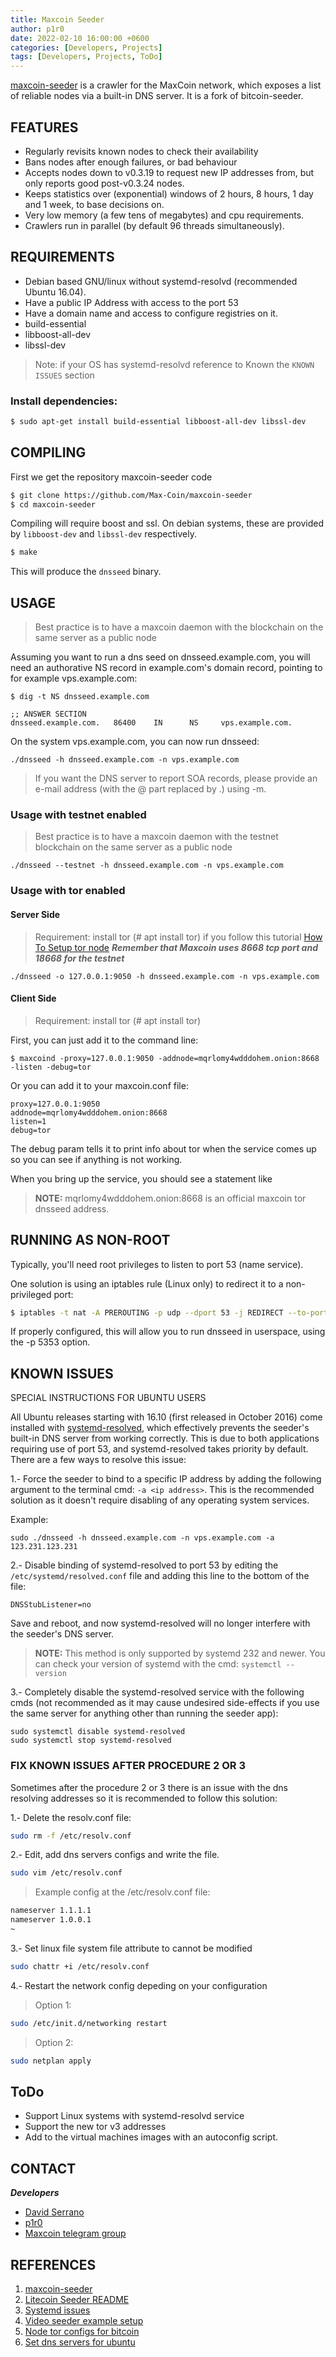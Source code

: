 ```yaml
---
title: Maxcoin Seeder
author: p1r0
date: 2022-02-10 16:00:00 +0600
categories: [Developers, Projects]
tags: [Developers, Projects, ToDo]
---
```


[maxcoin-seeder](https://github.com/Max-Coin/maxcoin-seeder) is a crawler for the MaxCoin network, which exposes a list
of reliable nodes via a built-in DNS server. It is a fork of bitcoin-seeder.


## FEATURES
* Regularly revisits known nodes to check their availability
* Bans nodes after enough failures, or bad behaviour
* Accepts nodes down to v0.3.19 to request new IP addresses from,
  but only reports good post-v0.3.24 nodes.
* Keeps statistics over (exponential) windows of 2 hours, 8 hours,
  1 day and 1 week, to base decisions on.
* Very low memory (a few tens of megabytes) and cpu requirements.
* Crawlers run in parallel (by default 96 threads simultaneously).

## REQUIREMENTS

* Debian based GNU/linux without systemd-resolvd (recommended Ubuntu 16.04).
* Have a public IP Address with access to the port 53
* Have a domain name and access to configure registries on it.
* build-essential 
* libboost-all-dev 
* libssl-dev

> Note: if your OS has systemd-resolvd reference to Known  the `KNOWN ISSUES` section

### Install dependencies:

```sh
$ sudo apt-get install build-essential libboost-all-dev libssl-dev
```

## COMPILING
First we get the repository maxcoin-seeder code

```sh
$ git clone https://github.com/Max-Coin/maxcoin-seeder
$ cd maxcoin-seeder
```

Compiling will require boost and ssl.  On debian systems, these are provided
by `libboost-dev` and `libssl-dev` respectively.

```sh
$ make
```

This will produce the `dnsseed` binary.

## USAGE
> Best practice is to have a maxcoin daemon with the blockchain on the same server as a public node

Assuming you want to run a dns seed on dnsseed.example.com, you will
need an authorative NS record in example.com's domain record, pointing
to for example vps.example.com:

```
$ dig -t NS dnsseed.example.com

;; ANSWER SECTION
dnsseed.example.com.   86400    IN      NS     vps.example.com.
```

On the system vps.example.com, you can now run dnsseed:

```
./dnsseed -h dnsseed.example.com -n vps.example.com
```

> If you want the DNS server to report SOA records, please provide an
e-mail address (with the @ part replaced by .) using -m.

### Usage with testnet enabled
> Best practice is to have a maxcoin daemon with the testnet blockchain on the same server as a public node

```
./dnsseed --testnet -h dnsseed.example.com -n vps.example.com
```

### Usage with tor enabled

#### Server Side
> Requirement: install tor (# apt install tor)
> if you follow this tutorial
> [How To Setup tor node](https://en.bitcoin.it/wiki/Setting_up_a_Tor_hidden_service)
> ***Remember that Maxcoin uses 8668 tcp port and 18668 for the testnet***

```
./dnsseed -o 127.0.0.1:9050 -h dnsseed.example.com -n vps.example.com
```

#### Client Side
> Requirement: install tor (# apt install tor)

First, you can just add it to the command line:

`$ maxcoind -proxy=127.0.0.1:9050 -addnode=mqrlomy4wdddohem.onion:8668 -listen -debug=tor`

Or you can add it to your maxcoin.conf file:

```
proxy=127.0.0.1:9050
addnode=mqrlomy4wdddohem.onion:8668
listen=1
debug=tor
```

The debug param tells it to print info about tor when the service comes up so you can see if anything is not working.

When you bring up the service, you should see a statement like

> **NOTE:** mqrlomy4wdddohem.onion:8668 is an official maxcoin tor dnsseed address.


## RUNNING AS NON-ROOT

Typically, you'll need root privileges to listen to port 53 (name service).

One solution is using an iptables rule (Linux only) to redirect it to
a non-privileged port:

```sh
$ iptables -t nat -A PREROUTING -p udp --dport 53 -j REDIRECT --to-port 5353
```

If properly configured, this will allow you to run dnsseed in userspace, using
the -p 5353 option.

## KNOWN ISSUES

SPECIAL INSTRUCTIONS FOR UBUNTU USERS

All Ubuntu releases starting with 16.10 (first released in October 2016) come installed with [systemd-resolved](https://www.freedesktop.org/software/systemd/man/systemd-resolved.service.html), which effectively prevents the seeder's built-in DNS server from working correctly. This is due to both applications requiring use of port 53, and systemd-resolved takes priority by default. There are a few ways to resolve this issue:

1.- Force the seeder to bind to a specific IP address by adding the following argument to the terminal cmd: `-a <ip address>`. This is the recommended solution as it doesn't require disabling of any operating system services.

Example:

```
sudo ./dnsseed -h dnsseed.example.com -n vps.example.com -a 123.231.123.231
```

2.- Disable binding of systemd-resolved to port 53 by editing the `/etc/systemd/resolved.conf` file and adding this line to the bottom of the file:

```
DNSStubListener=no
```

Save and reboot, and now systemd-resolved will no longer interfere with the seeder's DNS server.

>**NOTE:** This method is only supported by systemd 232 and newer. You can check your version of systemd with the cmd: `systemctl --version`

3.- Completely disable the systemd-resolved service with the following cmds (not recommended as it may cause undesired side-effects if you use the same server for anything other than running the seeder app):

```
sudo systemctl disable systemd-resolved
sudo systemctl stop systemd-resolved
```

### FIX KNOWN ISSUES AFTER PROCEDURE 2 OR 3

Sometimes after the procedure 2 or 3 there is an issue with the dns resolving addresses so it is recommended to follow this solution:

1.- Delete the resolv.conf file:

```sh
sudo rm -f /etc/resolv.conf
```

2.- Edit, add dns servers configs and write the file.

```sh
sudo vim /etc/resolv.conf
```
> Example config at the /etc/resolv.conf file:

```sh
nameserver 1.1.1.1
nameserver 1.0.0.1
~
```

3.- Set linux file system file attribute to cannot be modified

```sh
sudo chattr +i /etc/resolv.conf 
```

4.- Restart the network config depeding on your configuration

> Option 1:

```sh
sudo /etc/init.d/networking restart 
```

> Option 2:

```sh
sudo netplan apply
```


## ToDo
* Support Linux systems with systemd-resolvd service
* Support the new tor v3 addresses
* Add to the virtual machines images with an autoconfig script.

## CONTACT

***Developers***
- [David Serrano](https://twitter.com/getmaxcoin)
- [p1r0](mailto:p1r0@nethunters.xyz)
- [Maxcoin telegram group](https://t.me/maxcoinproject)


## REFERENCES

1. [maxcoin-seeder](https://github.com/Max-Coin/maxcoin-seeder)
2. [Litecoin Seeder README](https://github.com/pooler/litecoin-seeder/blob/master/README)
3. [Systemd issues](https://github.com/guapcrypto/DNS-Seeder/blob/main/README.md)
4. [Video seeder example setup](https://www.youtube.com/watch?v=DsaxbwwVEXk)
5. [Node tor configs for bitcoin](https://en.bitcoin.it/wiki/Setting_up_a_Tor_hidden_service)
6. [Set dns servers for ubuntu](https://linuxhint.com/set-dns-name-servers-ubuntu-linux/)
